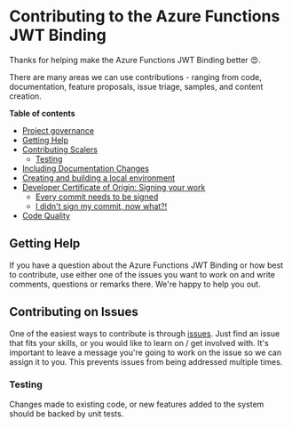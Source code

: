 # Contributing to the Azure Functions JWT Binding

Thanks for helping make the Azure Functions JWT Binding better 😍.

There are many areas we can use contributions - ranging from code, documentation, feature proposals, issue triage, samples, and content creation.

<!-- START doctoc generated TOC please keep comment here to allow auto update -->
<!-- DON'T EDIT THIS SECTION, INSTEAD RE-RUN doctoc TO UPDATE -->
**Table of contents**

- [Project governance](#project-governance)
- [Getting Help](#getting-help)
- [Contributing Scalers](#contributing-scalers)
  - [Testing](#testing)
- [Including Documentation Changes](#including-documentation-changes)
- [Creating and building a local environment](#creating-and-building-a-local-environment)
- [Developer Certificate of Origin: Signing your work](#developer-certificate-of-origin-signing-your-work)
  - [Every commit needs to be signed](#every-commit-needs-to-be-signed)
  - [I didn't sign my commit, now what?!](#i-didnt-sign-my-commit-now-what)
- [Code Quality](#code-quality)

<!-- END doctoc generated TOC please keep comment here to allow auto update -->

## Getting Help

If you have a question about the Azure Functions JWT Binding or how best to contribute, use either one of the issues you want to work on and write comments, questions or remarks there. We're happy to help you out.

## Contributing on Issues

One of the easiest ways to contribute is through [issues](https://github.com/nikneem/azure-functions-jwt-binding/issues). Just find an issue that fits your skills, or you would like to learn on / get involved with. It's important to leave a message you're going to work on the issue so we can assign it to you. This prevents issues from being addressed multiple times.

### Testing

Changes made to existing code, or new features added to the system should be backed by unit tests.
